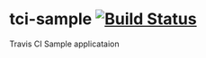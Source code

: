 # tci-sample [![Build Status](https://travis-ci.org/thpang67/tci-sample.svg?branch=master)](https://travis-ci.org/thpang67/tci-sample)
Travis CI Sample applicataion 
